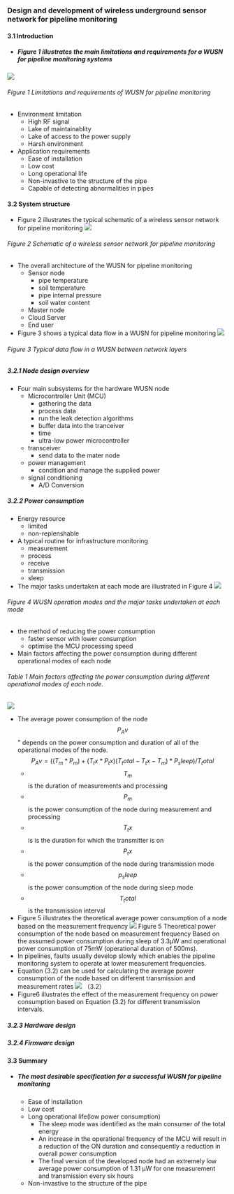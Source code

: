 ### Design and development of wireless underground sensor network for pipeline monitoring
#### 3.1 Introduction
- ##### Figure 1 illustrates the main limitations and requirements for a WUSN for pipeline monitoring systems
![](/assets/8246.jpg)
###### Figure 1 Limitations and requirements of WUSN for pipeline monitoring
- Environment limitation
  - High RF signal
  - Lake of maintainablity
  - Lake of access to the power supply
  - Harsh environment
- Application requirements
  - Ease of installation
  - Low cost
  - Long operational life
  - Non-invastive to the structure of the pipe
  - Capable of detecting abnormalities in pipes
  
#### 3.2 System structure
- Figure 2 illustrates the typical schematic of a wireless sensor network for pipeline monitoring
![](/assets/8247.jpg)
###### Figure 2 Schematic of a wireless sensor network for pipeline monitoring
- The overall architecture of the WUSN for pipeline monitoring
  - Sensor node
    - pipe temperature
    - soil temperature
    - pipe internal pressure 
    - soil water content
  - Master node
  - Cloud Server
  - End user
- Figure 3 shows a typical data flow in a WUSN for pipeline monitoring
![](/assets/8248.jpg)
###### Figure 3 Typical data flow in a WUSN between network layers

##### 3.2.1 Node design overview 
- Four main subsystems for the hardware WUSN node 
  - Microcontroller Unit (MCU)
    - gathering the data
    - process data
    - run the leak detection algorithms
    - buffer data into the tranceiver
    - time
    - ultra-low power microcontroller 
  - transceiver
    - send data to the mater node
  - power management
    - condition and manage the supplied power
  - signal conditioning 
    - A/D Conversion
    
##### 3.2.2 Power consumption
- Energy resource
  - limited
  - non-replenshable
- A typical routine for infrastructure monitoring
  - measurement
  - process
  - receive
  - transmission
  - sleep
- The major tasks undertaken at each mode are illustrated in Figure 4
![](/assets/8249.jpg)
###### Figure 4 WUSN operation modes and the major tasks undertaken at each mode
- the method of reducing the power consumption 
  - faster sensor with lower consumption 
  - optimise the MCU processing speed
- Main factors affecting the power consumption during different operational modes of each node
###### Table 1 Main factors affecting the power consumption during different operational modes of each node.
![](/assets/8250.jpg)
- The average power consumption of the node $$P_Av$$" depends on the power consumption and
duration of all of the operational modes of the node. 
$$
P_Av = ((T_m*P_m)+(T_tx*P_tx)(T_total-T_tx-T_m)*P_sleep)/T_total
$$
  - $$T_m$$ is the duration of measurements and processing
  - $$P_m$$ is the power consumption of the node during measurement and processing
  - $$T_tx$$ is is the duration for which the transmitter is on
  - $$P_tx$$ is the power consumption of the node during transmission mode
  - $$p_sleep$$ is the power consumption of the node during sleep mode
  - $$T_total$$ is the transmission interval
-  Figure 5 illustrates the theoretical average power consumption of a node based on the
measurement frequency
![](/assets/8251.jpg)
Figure 5 Theoretical power consumption of the node based on measurement frequency Based on the assumed power consumption during sleep of 3.3µW and operational power consumption of 75mW (operational duration of 500ms).
- In pipelines, faults usually develop slowly which enables the pipeline monitoring system to operate at lower measurement frequencies.
- Equation (3.2) can be used for calculating the average power consumption of the node based on different transmission and measurement rates
![](/assets/8252.jpg) （3.2）
- Figure6 illustrates the effect of the measurement frequency on power consumption based on Equation (3.2) for different transmission intervals.

##### 3.2.3 Hardware design

##### 3.2.4 Firmware design

#### 3.3 Summary
- ##### The most desirable specification for a successful WUSN for pipeline monitoring
  - Ease of installation
  - Low cost
  - Long operational life(low power consumption)
    - The sleep mode was identified as the main consumer of the total energy
    - An increase in the operational frequency of the MCU will result in a reduction of the ON duration and consequently a reduction in overall power consumption
    - The final version of the developed node had an extremely low average power consumption of 1.31 µW for one measurement and transmission every six hours
  - Non-invastive to the structure of the pipe
 